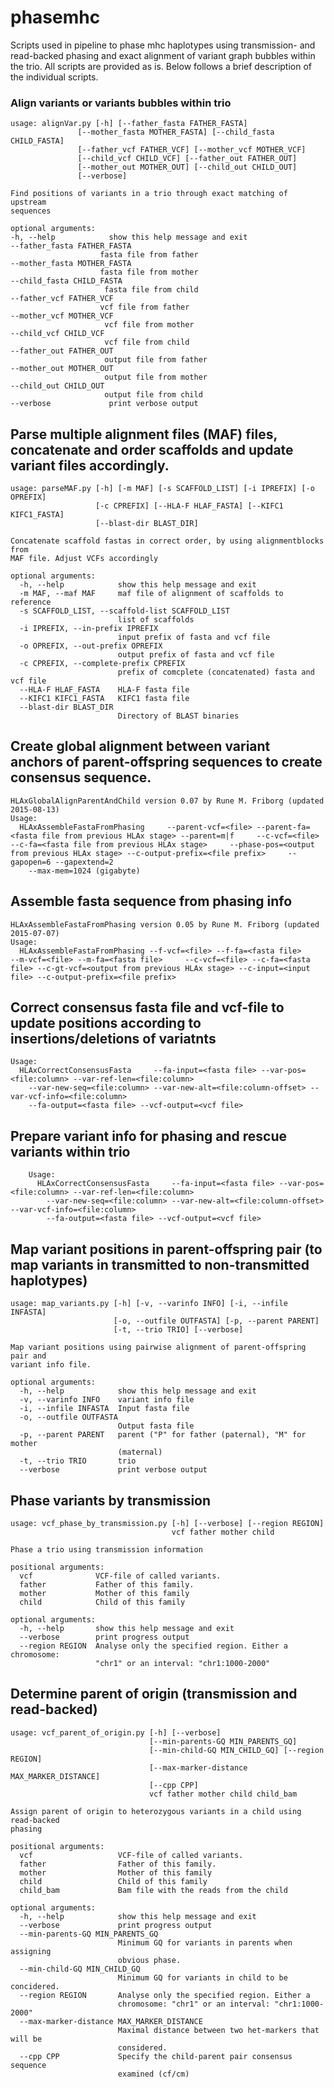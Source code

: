 # phasemhc
Scripts used in pipeline to phase mhc haplotypes using transmission- and read-backed phasing and exact alignment of variant graph bubbles within the trio. All scripts are provided as is. Below follows a brief description of the individual scripts.

### Align variants or variants bubbles within trio

    usage: alignVar.py [-h] [--father_fasta FATHER_FASTA]
                   [--mother_fasta MOTHER_FASTA] [--child_fasta CHILD_FASTA]
                   [--father_vcf FATHER_VCF] [--mother_vcf MOTHER_VCF]
                   [--child_vcf CHILD_VCF] [--father_out FATHER_OUT]
                   [--mother_out MOTHER_OUT] [--child_out CHILD_OUT]
                   [--verbose]

    Find positions of variants in a trio through exact matching of upstream
    sequences

    optional arguments:
    -h, --help            show this help message and exit
    --father_fasta FATHER_FASTA 
                        fasta file from father
    --mother_fasta MOTHER_FASTA
                        fasta file from mother
    --child_fasta CHILD_FASTA
                         fasta file from child
    --father_vcf FATHER_VCF
                        vcf file from father
    --mother_vcf MOTHER_VCF
                         vcf file from mother
    --child_vcf CHILD_VCF
                         vcf file from child
    --father_out FATHER_OUT
                         output file from father
    --mother_out MOTHER_OUT
                         output file from mother
    --child_out CHILD_OUT
                         output file from child
    --verbose             print verbose output

## Parse multiple alignment files (MAF) files, concatenate and order scaffolds and update variant files accordingly.

    usage: parseMAF.py [-h] [-m MAF] [-s SCAFFOLD_LIST] [-i IPREFIX] [-o OPREFIX]
                       [-c CPREFIX] [--HLA-F HLAF_FASTA] [--KIFC1 KIFC1_FASTA]
                       [--blast-dir BLAST_DIR]
    
    Concatenate scaffold fastas in correct order, by using alignmentblocks from
    MAF file. Adjust VCFs accordingly
    
    optional arguments:
      -h, --help            show this help message and exit
      -m MAF, --maf MAF     maf file of alignment of scaffolds to reference
      -s SCAFFOLD_LIST, --scaffold-list SCAFFOLD_LIST
                            list of scaffolds
      -i IPREFIX, --in-prefix IPREFIX
                            input prefix of fasta and vcf file
      -o OPREFIX, --out-prefix OPREFIX
                            output prefix of fasta and vcf file
      -c CPREFIX, --complete-prefix CPREFIX
                            prefix of comcplete (concatenated) fasta and vcf file
      --HLA-F HLAF_FASTA    HLA-F fasta file
      --KIFC1 KIFC1_FASTA   KIFC1 fasta file
      --blast-dir BLAST_DIR
                            Directory of BLAST binaries
                            
## Create global alignment between variant anchors of parent-offspring sequences to create consensus sequence.

    HLAxGlobalAlignParentAndChild version 0.07 by Rune M. Friborg (updated 2015-08-13)
    Usage:
      HLAxAssembleFastaFromPhasing     --parent-vcf=<file> --parent-fa=<fasta file from previous HLAx stage> --parent=m|f     --c-vcf=<file> --c-fa=<fasta file from previous HLAx stage>     --phase-pos=<output from previous HLAx stage> --c-output-prefix=<file prefix>     --gapopen=6 --gapextend=2
        --max-mem=1024 (gigabyte)
        
## Assemble fasta sequence from phasing info

    HLAxAssembleFastaFromPhasing version 0.05 by Rune M. Friborg (updated 2015-07-07)
    Usage:
      HLAxAssembleFastaFromPhasing --f-vcf=<file> --f-fa=<fasta file>     --m-vcf=<file> --m-fa=<fasta file>     --c-vcf=<file> --c-fa=<fasta file> --c-gt-vcf=<output from previous HLAx stage> --c-input=<input file> --c-output-prefix=<file prefix>
      
## Correct consensus fasta file and vcf-file to update positions according to insertions/deletions of variatnts

    Usage:
      HLAxCorrectConsensusFasta     --fa-input=<fasta file> --var-pos=<file:column> --var-ref-len=<file:column>
        --var-new-seq=<file:column> --var-new-alt=<file:column-offset> --var-vcf-info=<file:column>
        --fa-output=<fasta file> --vcf-output=<vcf file>
        
## Prepare variant info for phasing and rescue variants within trio

        Usage:
          HLAxCorrectConsensusFasta     --fa-input=<fasta file> --var-pos=<file:column> --var-ref-len=<file:column>
            --var-new-seq=<file:column> --var-new-alt=<file:column-offset> --var-vcf-info=<file:column>
            --fa-output=<fasta file> --vcf-output=<vcf file>

## Map variant positions in parent-offspring pair (to map variants in transmitted to non-transmitted haplotypes)

    usage: map_variants.py [-h] [-v, --varinfo INFO] [-i, --infile INFASTA]
                           [-o, --outfile OUTFASTA] [-p, --parent PARENT]
                           [-t, --trio TRIO] [--verbose]
    
    Map variant positions using pairwise alignment of parent-offspring pair and
    variant info file.
    
    optional arguments:
      -h, --help            show this help message and exit
      -v, --varinfo INFO    variant info file
      -i, --infile INFASTA  Input fasta file
      -o, --outfile OUTFASTA
                            Output fasta file
      -p, --parent PARENT   parent ("P" for father (paternal), "M" for mother
                            (maternal)
      -t, --trio TRIO       trio
      --verbose             print verbose output

## Phase variants by transmission

    usage: vcf_phase_by_transmission.py [-h] [--verbose] [--region REGION]
                                        vcf father mother child
    
    Phase a trio using transmission information
    
    positional arguments:
      vcf              VCF-file of called variants.
      father           Father of this family.
      mother           Mother of this family
      child            Child of this family
    
    optional arguments:
      -h, --help       show this help message and exit
      --verbose        print progress output
      --region REGION  Analyse only the specified region. Either a chromosome:
                       "chr1" or an interval: "chr1:1000-2000"
                       
## Determine parent of origin (transmission and read-backed)

    usage: vcf_parent_of_origin.py [-h] [--verbose]
                                   [--min-parents-GQ MIN_PARENTS_GQ]
                                   [--min-child-GQ MIN_CHILD_GQ] [--region REGION]
                                   [--max-marker-distance MAX_MARKER_DISTANCE]
                                   [--cpp CPP]
                                   vcf father mother child child_bam
    
    Assign parent of origin to heterozygous variants in a child using read-backed
    phasing
    
    positional arguments:
      vcf                   VCF-file of called variants.
      father                Father of this family.
      mother                Mother of this family
      child                 Child of this family
      child_bam             Bam file with the reads from the child
    
    optional arguments:
      -h, --help            show this help message and exit
      --verbose             print progress output
      --min-parents-GQ MIN_PARENTS_GQ
                            Minimum GQ for variants in parents when assigning
                            obvious phase.
      --min-child-GQ MIN_CHILD_GQ
                            Minimum GQ for variants in child to be concidered.
      --region REGION       Analyse only the specified region. Either a
                            chromosome: "chr1" or an interval: "chr1:1000-2000"
      --max-marker-distance MAX_MARKER_DISTANCE
                            Maximal distance between two het-markers that will be
                            considered.
      --cpp CPP             Specify the child-parent pair consensus sequence
                            examined (cf/cm)
